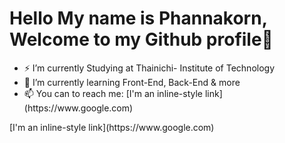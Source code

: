 <H1>Hello My name is Phannakorn, Welcome to my Github profile👋</H1>
  <ul>
    <li>⚡ I’m currently Studying at Thainichi- Institute of Technology</li>
    <li>🌱 I’m currently learning Front-End, Back-End & more </li>
    <li>📫 You can to reach me: [I'm an inline-style link](https://www.google.com) </li>
  </ul>
  [I'm an inline-style link](https://www.google.com)

<!--
**Phannakorn/Phannakorn** is a ✨ _special_ ✨ repository because its `README.md` (this file) appears on your GitHub profile.

Here are some ideas to get you started:

- 🔭 I’m currently working on ...
- 🌱 I’m currently learning ...
- 👯 I’m looking to collaborate on ...
- 🤔 I’m looking for help with ...
- 💬 Ask me about ...
- 📫 How to reach me: oataxe1869@hotmail.com ...
- 😄 Pronouns: ...
- ⚡ Fun fact: ...
-->

